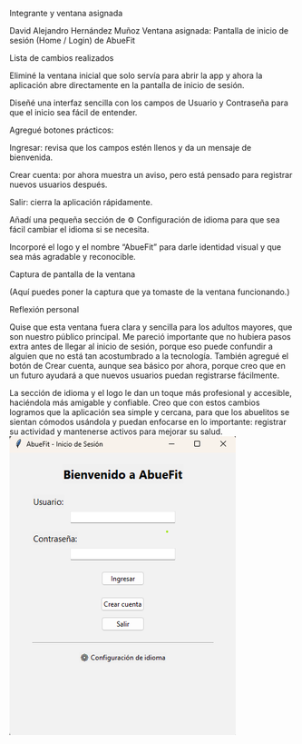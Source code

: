 Integrante y ventana asignada

David Alejandro Hernández Muñoz
Ventana asignada: Pantalla de inicio de sesión (Home / Login) de AbueFit

Lista de cambios realizados

Eliminé la ventana inicial que solo servía para abrir la app y ahora la aplicación abre directamente en la pantalla de inicio de sesión.

Diseñé una interfaz sencilla con los campos de Usuario y Contraseña para que el inicio sea fácil de entender.

Agregué botones prácticos:

Ingresar: revisa que los campos estén llenos y da un mensaje de bienvenida.

Crear cuenta: por ahora muestra un aviso, pero está pensado para registrar nuevos usuarios después.

Salir: cierra la aplicación rápidamente.

Añadí una pequeña sección de ⚙ Configuración de idioma para que sea fácil cambiar el idioma si se necesita.

Incorporé el logo y el nombre “AbueFit” para darle identidad visual y que sea más agradable y reconocible.

Captura de pantalla de la ventana

(Aquí puedes poner la captura que ya tomaste de la ventana funcionando.)

Reflexión personal

Quise que esta ventana fuera clara y sencilla para los adultos mayores, que son nuestro público principal.
Me pareció importante que no hubiera pasos extra antes de llegar al inicio de sesión, porque eso puede confundir a alguien que no está tan acostumbrado a la tecnología. También agregué el botón de Crear cuenta, aunque sea básico por ahora, porque creo que en un futuro ayudará a que nuevos usuarios puedan registrarse fácilmente.

La sección de idioma y el logo le dan un toque más profesional y accesible, haciéndola más amigable y confiable.
Creo que con estos cambios logramos que la aplicación sea simple y cercana, para que los abuelitos se sientan cómodos usándola y puedan enfocarse en lo importante: registrar su actividad y mantenerse activos para mejorar su salud.
![abuelito](abuefitpng.png)


